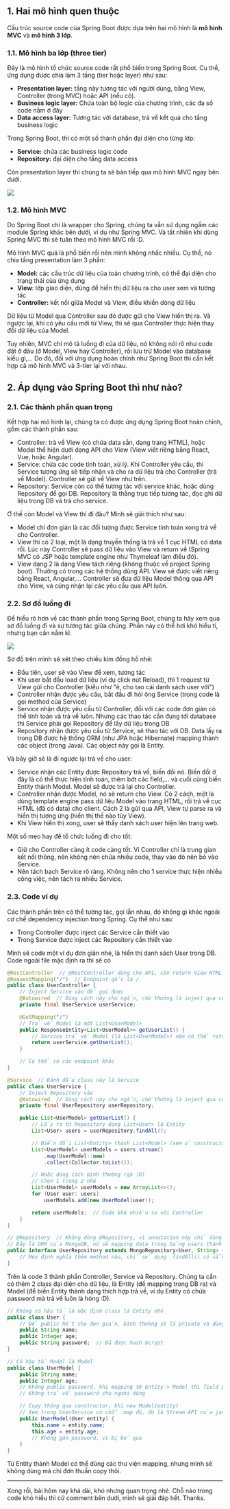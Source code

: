## 1. Hai mô hình quen thuộc

Cấu trúc source code của Spring Boot được dựa trên hai mô hình là **mô hình MVC** và **mô hình 3 lớp**.

### 1.1. Mô hình ba lớp (three tier)

Đây là mô hình tổ chức source code rất phổ biến trong Spring Boot. Cụ thể, ứng dụng được chia làm 3 tầng (tier hoặc layer) như sau:

* **Presentation layer:** tầng này tương tác với người dùng, bằng View, Controller (trong MVC) hoặc API (nếu có).
* **Business logic layer:** Chứa toàn bộ logic của chương trình, các đa số code nằm ở đây
* **Data access layer:** Tương tác với database, trả về kết quả cho tầng business logic

Trong Spring Boot, thì có một số thành phần đại diện cho từng lớp:

* **Service:** chứa các business logic code
* **Repository:** đại diện cho tầng data access

Còn presentation layer thì chúng ta sẽ bàn tiếp qua mô hình MVC ngay bên dưới.

![](https://images.viblo.asia/fdbe3b44-aa91-4a88-9202-814c56ef9178.png)

### 1.2. Mô hình MVC

Do Spring Boot chỉ là wrapper cho Spring, chúng ta vẫn sử dụng ngầm các module Spring khác bên dưới, ví dụ như Spring MVC. Và tất nhiên khi dùng Spring MVC thì sẽ tuân theo mô hình MVC rồi :D.

Mô hình MVC quá là phổ biến rồi nên mình không nhắc nhiều. Cụ thể, nó chia tầng presentation làm 3 phần:

* **Model:** các cấu trúc dữ liệu của toàn chương trình, có thể đại diện cho trạng thái của ứng dụng
* **View**: lớp giao diện, dùng để hiển thị dữ liệu ra cho user xem và tương tác
* **Controller:** kết nối giữa Model và View, điều khiển dòng dữ liệu

Dữ liệu từ Model qua Controller sau đó được gửi cho View hiển thị ra. Và ngược lại, khi có yêu cầu mới từ View, thì sẽ qua Controller thực hiện thay đổi dữ liệu của Model.

Tuy nhiên, MVC chỉ mô tả luồng đi của dữ liệu, nó không nói rõ như code đặt ở đâu (ở Model, View hay Controller), rồi lưu trữ Model vào database kiểu gì,... Do đó, đối với ứng dụng hoàn chỉnh như Spring Boot thì cần kết hợp cả mô hình MVC và 3-tier lại với nhau.

## 2. Áp dụng vào Spring Boot thì như nào?

### 2.1. Các thành phần quan trọng

Kết hợp hai mô hình lại, chúng ta có được ứng dụng Spring Boot hoàn chỉnh, gồm các thành phần sau:

* Controller: trả về View (có chứa data sẵn, dạng trang HTML), hoặc Model thể hiện dưới dạng API cho View (View viết riêng bằng React, Vue, hoặc Angular).
* Service: chứa các code tính toán, xử lý. Khi Controller yêu cầu, thì Service tương ứng sẽ tiếp nhận và cho ra dữ liệu trả cho Controller (trả về Model). Controller sẽ gửi về View như trên.
* Repository: Service còn có thể tương tác với service khác, hoặc dùng Repository để gọi DB. Repository là thằng trực tiếp tương tác, đọc ghi dữ liệu trong DB và trả cho service.

Ơ thế còn Model và View thì đi đâu? Mình sẽ giải thích như sau:

* Model chỉ đơn giản là các đối tượng được Service tính toán xong trả về cho Controller.
* View thì có 2 loại, một là dạng truyền thống là trả về 1 cục HTML có data rồi. Lúc này Controller sẽ pass dữ liệu vào View và return về (Spring MVC có JSP hoặc template engine như Thymeleaf làm điều đó).
* View dạng 2 là dạng View tách riêng (không thuộc về project Spring boot). Thường có trong các hệ thống dùng API. View sẽ được viết riêng bằng React, Angular,... Controller sẽ đưa dữ liệu Model thông qua API cho View, và cũng nhận lại các yêu cầu qua API luôn.

### 2.2. Sơ đồ luồng đi

Để hiểu rõ hơn về các thành phần trong Spring Boot, chúng ta hãy xem qua sơ đồ luồng đi và sự tương tác giữa chúng. Phần này có thể hơi khó hiểu tí, nhưng bạn cần nắm kĩ.

![](https://images.viblo.asia/68d13e98-8714-4dd9-ae27-641ee729ab20.png)

Sơ đồ trên mình sẽ xét theo chiều kim đồng hồ nhé:

* Đầu tiên, user sẽ vào View để xem, tương tác
* Khi user bắt đầu load dữ liệu (ví dụ click nút Reload), thì 1 request từ View gửi cho Controller (kiểu như "ê, cho tao cái danh sách user với")
* Controller nhận được yêu cầu, bắt đầu đi hỏi ông Service (trong code là gọi method của Service)
* Service nhận được yêu cầu từ Controller, đối với các code đơn giản có thể tính toán và trả về luôn. Nhưng các thao tác cần đụng tới database thì Service phải gọi Repository để lấy dữ liệu trong DB
* Repository nhận được yêu cầu từ Service, sẽ thao tác với DB. Data lấy ra trong DB được hệ thống ORM (như JPA hoặc Hibernate) mapping thành các object (trong Java). Các object này gọi là Entity.

Và bây giờ sẽ là đi ngược lại trả về cho user:

* Service nhận các Entity được Repository trả về, biến đổi nó. Biến đổi ở đây là có thể thực hiện tính toán, thêm bớt các field,... và cuối cùng biến Entity thành Model. Model sẽ được trả lại cho Controller.
* Controller nhận được Model, nó sẽ return cho View. Có 2 cách, một là dùng template engine pass dữ liệu Model vào trang HTML, rồi trả về cục HTML (đã có data) cho client. Cách 2 là gửi qua API, View tự parse ra và hiển thị tương ứng (hiển thị thế nào tùy View).
* Khi View hiển thị xong, user sẽ thấy danh sách user hiện lên trang web.

Một số mẹo hay để tổ chức luồng đi cho tốt:

* Giữ cho Controller càng ít code càng tốt. Vì Controller chỉ là trung gian kết nối thông, nên không nên chứa nhiều code, thay vào đó nên bỏ vào Service.
* Nên tách bạch Service rõ ràng. Không nên cho 1 service thực hiện nhiều công việc, nên tách ra nhiều Service.

### 2.3. Code ví dụ

Các thành phần trên có thể tương tác, gọi lẫn nhau, đó không gì khác ngoài cơ chế dependency injection trong Spring. Cụ thể như sau:

* Trong Controller được inject các Service cần thiết vào
* Trong Service được inject các Repository cần thiết vào

Mình sẽ code một ví dụ đơn giản nhé, là hiển thị danh sách User trong DB. Code ngoài file mặc định ra thì sẽ có

```java:UserController.java
@RestController  // @RestController dùng cho API, còn return View HTML thì dùng @Controller
@RequestMapping("/")  // Endpoint gốc là /
public class UserController {
    // Inject Service vào để gọi được
    @Autowired  // Dùng cách này cho ngắn, chứ thường là inject qua constructor
    private final UserService userService;

    @GetMapping("/")
    // Trả về Model là một List<UserModel>
    public ResponseEntity<List<UserModel>> getUserList() {
        // Service trả về Model (là List<UserModel>) nên có thể return thẳng luôn
        return userService.getUserList();
    }

    // Có thể có các endpoint khác
}
```

```cpp:UserService.java
@Service  // Đánh dấu class này là Service
public class UserService {
    // Inject Repository vào
    @Autowired  // Dùng cách này cho ngắn, chứ thường là inject qua constructor
    private final UserRepository userRepository;

    public List<UserModel> getUserList() {
        // Lấy ra từ Repository dạng List<User> là Entity
        List<User> users = userRepository.findAll();

        // Biển đổi List<Entity> thành List<Model> (xem ở constructor của UserModel có code copy dữ liệu)
        List<UserModel> userModels = users.stream()
            .map(UserModel::new)
            .collect(Collector.toList());

        // Hoặc dùng cách bình thường (gà :D)
        // Chọn 1 trong 2 nhé
        List<UserModel> userModels = new ArrayList<>();
        for (User user: users)
            userModels.add(new UserModel(user));

        return userModels;  // Code khá nhiều so với Controller
    }
}
```

```markdown:UserRepository.java
// @Repository  // Không dùng @Repository, vì annotation này chỉ dùng trên class
// Đây là ORM của MongoDB, nó sẽ mapping data trong bảng users thành dạng object User
public interface UserRepository extends MongoRepository<User, String> {
    // Méo định nghĩa thêm method nào, chỉ sử dụng .findAll() có sẵn
}
```

Trên là code 3 thành phần Controller, Service và Repository. Chúng ta cần có thêm 2 class đại diện cho dữ liệu, là Entity (để mapping trong DB ra) và Model (để biến Entity thành dạng thích hợp trả về, ví dụ Entity có chứa password mà trả về luôn là hỏng :D).

```java:User.java
// Không có hậu tố là mặc định class là Entity nhé
public class User {
    // Để public hết cho đơn giản, bình thường sẽ là private và dùng getter, setter
    public String name;
    public Integer age;
    public String password;  // Đã được hash bcrypt
}
```

```java:UserModel.java
// Có hậu tố Model là Model
public class UserModel {
    public String name;
    public Integer age;
    // Không public password, khi mapping từ Entity > Model thì field password bị bỏ đi
    // Không trả về password cho người dùng

    // Copy thông qua constructor, khi new Model(entity)
    // Xem trong UserService có chỗ .map đó, đó là Stream API của java
    public UserModel(User entity) {
        this.name = entity.name;
        this.age = entity.age;
        // Không gán password, vì bị bỏ qua
    }
}
```

Từ Entity thành Model có thể dùng các thư viện mapping, nhưng mình sẽ không dùng mà chỉ đơn thuần copy thôi.

---

Xong rồi, bài hôm nay khá dài, khó nhưng quan trọng nhé. Chỗ nào trong code khó hiểu thì cứ comment bên dưới, mình sẽ giải đáp hết. Thanks.